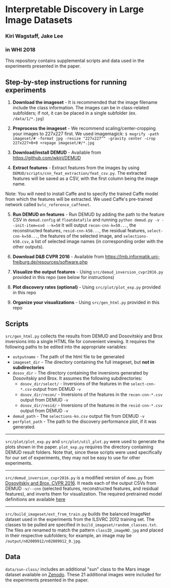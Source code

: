 # Interpretable Discovery in Large Image Datasets
### Kiri Wagstaff, Jake Lee
### in WHI 2018

This repository contains supplemental scripts and data used in the experiments presented in the paper.

## Step-by-step instructions for running experiments

1. **Download the imageset** - It is recommended that the image filename include the class information. The images can be in class-related subfolders; if not, it can be placed in a single subfolder (ex. `/data/1/*.jpg`)

2. **Preprocess the imageset** - We recommend scaling/center-cropping your images to 227x227 first. We used imagemagick:
	`$ mogrify -path imageset/# -format jpg -resize "227x227^" -gravity center -crop 227x227+0+0 +repage imageset/#/*.jpg`

3. **Download/install DEMUD** - Available from https://github.com/wkiri/DEMUD

4. **Extract features** - Extract features from the images by using `DEMUD/scripts/cnn_feat_extraction/feat_csv.py`. The extracted features will be saved as a CSV, with the first column being the image name.

Note: You will need to install Caffe and to specify the trained Caffe model from which the features will be extracted.  We used Caffe's pre-trained network called `bvlc_reference_caffenet`.

5. **Run DEMUD on features** - Run DEMUD by adding the path to the feature CSV in `demud.config` at `floatdatafile` and running
	`python demud.py -v --init-item=svd --k=50`
	It will output `recon-cnn-k=50...`, the reconstructed features, `resid-cnn-k50...`, the residual features, `select-cnn-k=50...`, the features of the selected image, and `selections-k50.csv`, a list of selected image names (in corresponding order with the other outputs).

6. **Download D&B CVPR 2016** - Available from https://lmb.informatik.uni-freiburg.de/resources/software.php

7. **Visualize the output features** - Using `src/demud_inversion_cvpr2016.py` provided in this repo (see below for instructions)

8. **Plot discovery rates (optional)** - Using `src/plot/plot_exp.py` provided in this repo

9. **Organize your visualizations** - Using `src/gen_html.py` provided in this repo 

## Scripts

`src/gen_html.py` collects the results from DEMUD and Dosovitskiy and Brox inversions into a single HTML file for convenient viewing. It requires the following paths to be edited into the appropriate variables:
* `outputname` - The path of the html file to be generated
* `imageset_dir` - The directory containing the full imageset, but **not in subdirectories**
* `dosov_dir` - The directory containing the inversions generated by Dosovitskiy and Brox. It assumes the following subdirectories:
	* `dosov_dir/select/` - Inversions of the features in the `select-cnn-*.csv` output from DEMUD `-v`
	* `dosov_dir/recon/` - Inversions of the features in the `recon-cnn-*.csv` output from DEMUD `-v`
	* `dosov_dir/resid/` - Inversions of the features in the `resid-cnn-*.csv` output from DEMUD `-v`
* `demud_path` - The `selections-kn.csv` output file from DEMUD `-v`
* `perfplot_path` - The path to the discovery performance plot, if it was generated.

-----------

`src/plot/plot_exp.py` and `src/plot/util_plot.py` were used to generate the plots shown in the paper. `plot_exp.py` requires the directory containing DEMUD result folders. Note that, since these scripts were used specifically for our set of experiments, they may not be easy to use for other experiments.

-----------

`src/demud_inversion_cvpr2016.py` is a modified version of `demo.py` from [Dosovitskiy and Brox, CVPR 2016](https://arxiv.org/abs/1506.02753). It reads each of the output CSVs from DEMUD `-v/--cnn` (selected features, reconstructed features, and residual features), and inverts them for visualization. The required pretrained model definitions are available [here](https://lmb.informatik.uni-freiburg.de/resources/software.php)

-----------

`src/build_imageset/ext_from_train.py` builds the balanced ImageNet dataset used in the experiments from the ILSVRC 2012 training set. The classes to be pulled are specified in `build_imageset/random_classes.txt`. The files are renamed to match the pattern `classID_imageNO.jpg` and placed in their respective subfolders; for example, an image may be `/output/n02009912/n02009912_0.jpg`.

## Data

`data/sun-class/` includes an additional "sun" class to the Mars image dataset available on [Zenodo](http://doi.org/10.5281/zenodo.1049137). These 21 additional images were included for the experiments presented in the paper.

